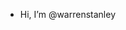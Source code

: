 - Hi, I’m @warrenstanley

<!---
warrenstanley/warrenstanley is a ✨ special ✨ repository because its `README.md` (this file) appears on your GitHub profile.
You can click the Preview link to take a look at your changes.
--->

